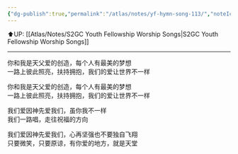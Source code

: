 ```yaml
---
{"dg-publish":true,"permalink":"/atlas/notes/yf-hymn-song-113/","noteIcon":""}
---
```


⬆️UP: [[Atlas/Notes/S2GC Youth Fellowship Worship Songs\|S2GC Youth Fellowship Worship Songs]]

---

你和我是天父爱的创造，每个人有最美的梦想  
一路上彼此照亮，扶持拥抱，我们的爱让世界不一样  
  
你和我是天父爱的创造，每个人有最美的梦想  
一路上彼此照亮，扶持拥抱，我们的爱让世界不一样  
  
我们爱因神先爱我们，虽你我不一样  
我们一路唱，走往祝福的方向  
  
我们爱因神先爱我们，心再坚强也不要独自飞翔  
只要微笑，只要原谅，有你爱的地方，就是天堂